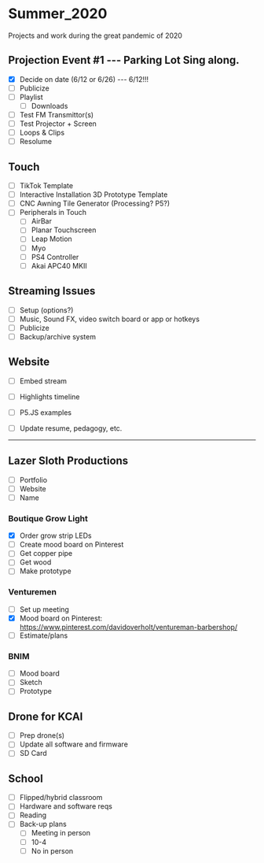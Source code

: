 # Summer_2020
Projects and work during the great pandemic of 2020

## Projection Event #1 --- Parking Lot Sing along.
- [X] Decide on date (6/12 or 6/26) --- 6/12!!!
- [ ] Publicize
- [ ] Playlist
  - [ ] Downloads
- [ ] Test FM Transmittor(s)
- [ ] Test Projector + Screen
- [ ] Loops & Clips
- [ ] Resolume 

## Touch
- [ ] TikTok Template
- [ ] Interactive Installation 3D Prototype Template
- [ ] CNC Awning Tile Generator (Processing? P5?)
- [ ] Peripherals in Touch
  - [ ] AirBar
  - [ ] Planar Touchscreen
  - [ ] Leap Motion
  - [ ] Myo
  - [ ] PS4 Controller
  - [ ] Akai APC40 MKII

## Streaming Issues
  - [ ] Setup (options?)
  - [ ] Music, Sound FX, video switch board or app or hotkeys
  - [ ] Publicize
  - [ ] Backup/archive system

## Website
- [ ] Embed stream
- [ ] Highlights timeline
- [ ] P5.JS examples
- [ ] Update resume, pedagogy, etc.


-------------

## Lazer Sloth Productions
- [ ] Portfolio
- [ ] Website
- [ ] Name

### Boutique Grow Light
  - [X] Order grow strip LEDs
  - [ ] Create mood board on Pinterest
  - [ ] Get copper pipe
  - [ ] Get wood
  - [ ] Make prototype
  
### Venturemen
  - [ ] Set up meeting
  - [X] Mood board on Pinterest: https://www.pinterest.com/davidoverholt/ventureman-barbershop/
  - [ ] Estimate/plans

### BNIM
  - [ ] Mood board
  - [ ] Sketch
  - [ ] Prototype
  
## Drone for KCAI
- [ ] Prep drone(s)
- [ ] Update all software and firmware
- [ ] SD Card

## School
- [ ] Flipped/hybrid classroom
- [ ] Hardware and software reqs
- [ ] Reading
- [ ] Back-up plans
  - [ ] Meeting in person
  - [ ] 10-4
  - [ ] No in person
